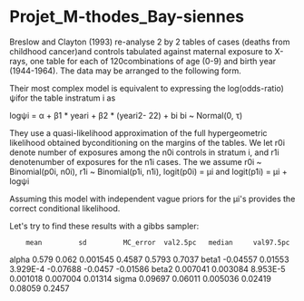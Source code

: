 # Projet_M-thodes_Bay-siennes

Breslow and Clayton (1993) re-analyse 2 by 2 tables of cases (deaths from childhood cancer)and controls tabulated against maternal exposure to X-rays, one table for each of 120combinations of age (0-9) and birth year (1944-1964). The data may be arranged to the following
form.

Their most complex model is equivalent to expressing the log(odds-ratio) ψifor the table instratum i as

logψi = α + β1 * yeari + β2 * (yeari2- 22) + bi
bi ~ Normal(0, τ)

They use a quasi-likelihood approximation of the full hypergeometric likelihood obtained byconditioning on the margins of the tables.
We let r0i denote number of exposures among the n0i controls in stratum i, and r1i denotenumber of exposures for the n1i cases. The we assume r0i ~ Binomial(p0i, n0i), r1i ~ Binomial(p1i, n1i), logit(p0i) = µi and logit(p1i) = µi + logψi

Assuming this model with independent vague priors for the µi's provides the correct conditional likelihood.

Let's try to find these results with a gibbs sampler:

        mean         sd         MC_error  val2.5pc   median     val97.5pc 
alpha   0.579      0.062       0.001545   0.4587     0.5793     0.7037 
beta1  -0.04557    0.01553     3.929E-4  -0.07688   -0.0457    -0.01586 
beta2   0.007041   0.003084    8.953E-5   0.001018   0.007004   0.01314 
sigma   0.09697    0.06011     0.005036   0.02419    0.08059    0.2457 
